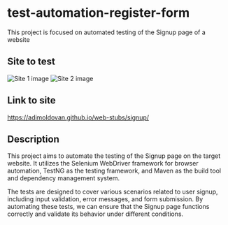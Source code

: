 # test-automation-register-form

This project is focused on automated testing of the Signup page of a website

## Site to test
![Site 1 image](docs/p1.jpg)
![Site 2 image](docs/p2.jpg)

## Link to site

https://adimoldovan.github.io/web-stubs/signup/

## Description

This project aims to automate the testing of the Signup page on the target website. It utilizes the Selenium WebDriver framework for browser automation, TestNG as the testing framework, and Maven as the build tool and dependency management system.

The tests are designed to cover various scenarios related to user signup, including input validation, error messages, and form submission. By automating these tests, we can ensure that the Signup page functions correctly and validate its behavior under different conditions.


